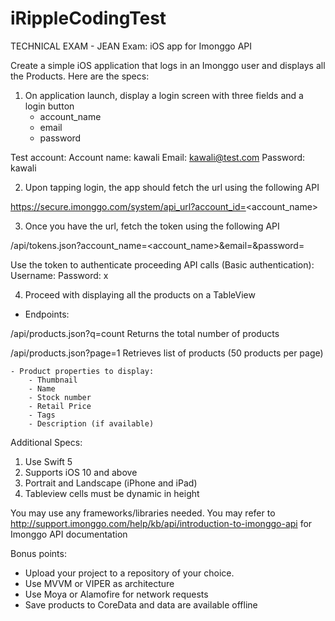 # iRippleCodingTest
TECHNICAL EXAM - JEAN
Exam: iOS app for Imonggo API

Create a simple iOS application that logs in an Imonggo user and displays all the Products.
Here are the specs:

1. On application launch, display a login screen with three fields and a login button
    - account_name
    - email
    - password

Test account:
        Account name: kawali
    Email: kawali@test.com
    Password: kawali

2. Upon tapping login, the app should fetch the url using the following API

https://secure.imonggo.com/system/api_url?account_id=<account_name>

3. Once you have the url, fetch the token using the following API

<url>/api/tokens.json?account_name=<account_name>&email=<email>&password=<password>

Use the token to authenticate proceeding API calls (Basic authentication):
Username: <token>
Password: x

4. Proceed with displaying all the products on a TableView

- Endpoints: 

<url>/api/products.json?q=count
Returns the total number of products

<url>/api/products.json?page=1
Retrieves list of products (50 products per page)






    - Product properties to display:
        - Thumbnail
        - Name
        - Stock number
        - Retail Price
        - Tags
        - Description (if available)

Additional Specs:
1. Use Swift 5
2. Supports iOS 10 and above
3. Portrait and Landscape (iPhone and iPad)
4. Tableview cells must be dynamic in height

You may use any frameworks/libraries needed.
You may refer to http://support.imonggo.com/help/kb/api/introduction-to-imonggo-api for Imonggo API documentation


Bonus points:
* Upload your project to a repository of your choice.
* Use MVVM or VIPER as architecture
* Use Moya or Alamofire for network requests
* Save products to CoreData and data are available offline
